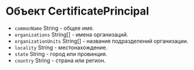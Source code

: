# Объект CertificatePrincipal

* `commonName` String - общее имя.
* `organizations` String[] - имена организаций.
* `organizationUnits` String[] - названия подразделений организации.
* `locality` String - местонахождение.
* `state` String - город или провинция.
* `country` String - страна или регион.